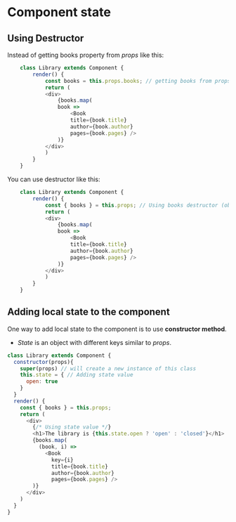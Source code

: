 # Component state

## Using Destructor

Instead of getting books property from *props* like this:

```javascript
    class Library extends Component {
        render() {
            const books = this.props.books; // getting books from props
            return (
            <div>
                {books.map(
                book =>
                    <Book
                    title={book.title}
                    author={book.author}
                    pages={book.pages} />
                )}
            </div>
            )
        }
    }
```

You can use destructor like this:

```javascript
    class Library extends Component {
        render() {
            const { books } = this.props; // Using books destructor (object destructor)
            return (
            <div>
                {books.map(
                book =>
                    <Book
                    title={book.title}
                    author={book.author}
                    pages={book.pages} />
                )}
            </div>
            )
        }
    }
```

## Adding local state to the component

One way to add local state to the component is to use **constructor method**.

- *State* is an object with different keys similar to *props*.

```javascript
class Library extends Component {
  constructor(props){
    super(props) // will create a new instance of this class
    this.state = { // Adding state value
      open: true
    }
  }
  render() {
    const { books } = this.props;
    return (
      <div>
        {/* Using state value */}
        <h1>The library is {this.state.open ? 'open' : 'closed'}</h1>
        {books.map(
          (book, i) =>
            <Book
              key={i}
              title={book.title}
              author={book.author}
              pages={book.pages} />
        )}
      </div>
    )
  }
}
```
